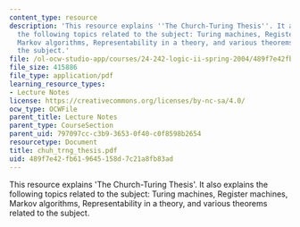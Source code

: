 ```yaml
---
content_type: resource
description: 'This resource explains ''The Church-Turing Thesis''. It also explains
  the following topics related to the subject: Turing machines, Register machines,
  Markov algorithms, Representability in a theory, and various theorems related to
  the subject.'
file: /ol-ocw-studio-app/courses/24-242-logic-ii-spring-2004/489f7e42fb619645158d7c21a8fb83ad_chuh_trng_thesis.pdf
file_size: 415886
file_type: application/pdf
learning_resource_types:
- Lecture Notes
license: https://creativecommons.org/licenses/by-nc-sa/4.0/
ocw_type: OCWFile
parent_title: Lecture Notes
parent_type: CourseSection
parent_uid: 797097cc-c3b9-3653-0f40-c0f8598b2654
resourcetype: Document
title: chuh_trng_thesis.pdf
uid: 489f7e42-fb61-9645-158d-7c21a8fb83ad
---
```

This resource explains 'The Church-Turing Thesis'. It also explains the following topics related to the subject: Turing machines, Register machines, Markov algorithms, Representability in a theory, and various theorems related to the subject.